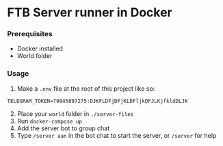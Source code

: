 # FTB Server runner in Docker

### Prerequisites

* Docker installed
* World folder

### Usage

1. Make a `.env` file at the root of this project like so:

```
TELEGRAM_TOKEN=79845897275:DJKFLDFjDFjKLDFljkDFJLKjfkldDLJK
```

2. Place your `world` folder in `./server-files`
3. Run `docker-compose up`
4. Add the server bot to group chat
5. Type `/server aan` in the bot chat to start the server, or `/server` for help